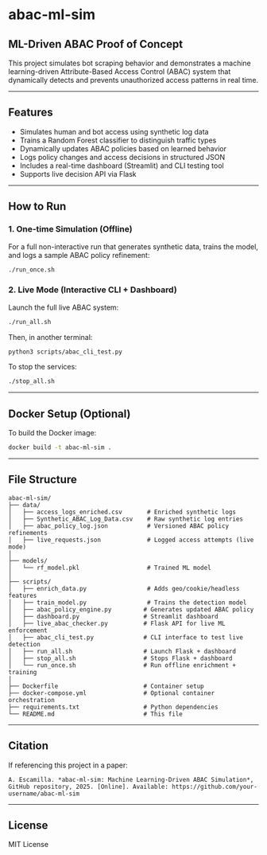# abac-ml-sim

## ML-Driven ABAC Proof of Concept

This project simulates bot scraping behavior and demonstrates a machine learning-driven Attribute-Based Access Control (ABAC) system that dynamically detects and prevents unauthorized access patterns in real time.

---

## Features
- Simulates human and bot access using synthetic log data
- Trains a Random Forest classifier to distinguish traffic types
- Dynamically updates ABAC policies based on learned behavior
- Logs policy changes and access decisions in structured JSON
- Includes a real-time dashboard (Streamlit) and CLI testing tool
- Supports live decision API via Flask

---

## How to Run

### 1. One-time Simulation (Offline)
For a full non-interactive run that generates synthetic data, trains the model, and logs a sample ABAC policy refinement:
```bash
./run_once.sh
```

### 2. Live Mode (Interactive CLI + Dashboard)
Launch the full live ABAC system:
```bash
./run_all.sh
```
Then, in another terminal:
```bash
python3 scripts/abac_cli_test.py
```
To stop the services:
```bash
./stop_all.sh
```

---

## Docker Setup (Optional)
To build the Docker image:
```bash
docker build -t abac-ml-sim .
```

---

## File Structure
```
abac-ml-sim/
├── data/
│   ├── access_logs_enriched.csv       # Enriched synthetic logs
│   ├── Synthetic_ABAC_Log_Data.csv    # Raw synthetic log entries
│   ├── abac_policy_log.json           # Versioned ABAC policy refinements
│   ├── live_requests.json             # Logged access attempts (live mode)
│
├── models/
│   └── rf_model.pkl                   # Trained ML model
│
├── scripts/
│   ├── enrich_data.py                 # Adds geo/cookie/headless features
│   ├── train_model.py                 # Trains the detection model
│   ├── abac_policy_engine.py         # Generates updated ABAC policy
│   ├── dashboard.py                  # Streamlit dashboard
│   ├── live_abac_checker.py          # Flask API for live ML enforcement
│   ├── abac_cli_test.py              # CLI interface to test live detection
│   ├── run_all.sh                    # Launch Flask + dashboard
│   ├── stop_all.sh                   # Stops Flask + dashboard
│   └── run_once.sh                   # Run offline enrichment + training
│
├── Dockerfile                        # Container setup
├── docker-compose.yml                # Optional container orchestration
├── requirements.txt                  # Python dependencies
└── README.md                         # This file
```

---

## Citation
If referencing this project in a paper:
```
A. Escamilla. *abac-ml-sim: Machine Learning-Driven ABAC Simulation*, GitHub repository, 2025. [Online]. Available: https://github.com/your-username/abac-ml-sim
```

---

## License
MIT License
